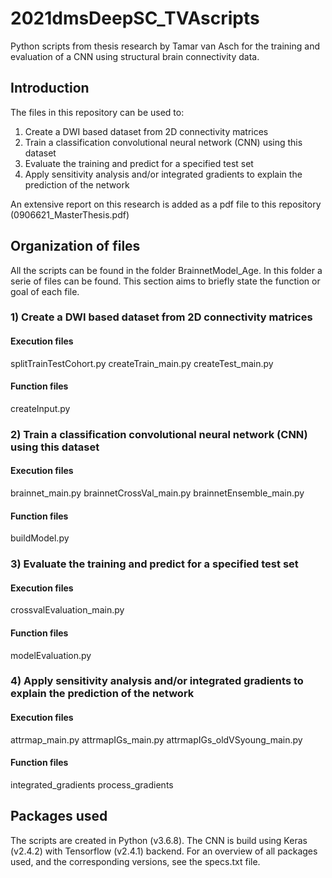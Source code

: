 # 2021dmsDeepSC_TVAscripts
Python scripts from thesis research by Tamar van Asch for the training and evaluation of a CNN using structural brain connectivity data. 

## Introduction

The files in this repository can be used to:

1) Create a DWI based dataset from 2D connectivity matrices
2) Train a classification convolutional neural network (CNN) using this dataset
3) Evaluate the training and predict for a specified test set
4) Apply sensitivity analysis and/or integrated gradients to explain the prediction of the network

An extensive report on this research is added as a pdf file to this repository (0906621_MasterThesis.pdf)

## Organization of files
All the scripts can be found in the folder BrainnetModel_Age. In this folder a serie of files can be found. 
This section aims to briefly state the function or goal of each file.

### 1) Create a DWI based dataset from 2D connectivity matrices
#### Execution files
splitTrainTestCohort.py
createTrain_main.py
createTest_main.py

#### Function files
createInput.py

### 2) Train a classification convolutional neural network (CNN) using this dataset
#### Execution files
brainnet_main.py
brainnetCrossVal_main.py
brainnetEnsemble_main.py

#### Function files
buildModel.py

### 3) Evaluate the training and predict for a specified test set
#### Execution files
crossvalEvaluation_main.py

#### Function files
modelEvaluation.py
 
### 4) Apply sensitivity analysis and/or integrated gradients to explain the prediction of the network
#### Execution files
attrmap_main.py
attrmapIGs_main.py
attrmapIGs_oldVSyoung_main.py

#### Function files
integrated_gradients
process_gradients


## Packages used
The scripts are created in Python (v3.6.8). The CNN is build using Keras (v2.4.2) with Tensorflow (v2.4.1) backend. 
For an overview of all packages used, and the corresponding versions, see the specs.txt file.
